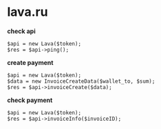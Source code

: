 # lava.ru

**check api**
```
$api = new Lava($token);
$res = $api->ping();
```

**create payment**
```
$api = new Lava($token);
$data = new InvoiceCreateData($wallet_to, $sum);
$res = $api->invoiceCreate($data);
```

**check payment**
```
$api = new Lava($token);
$res = $api->invoiceInfo($invoiceID);
```